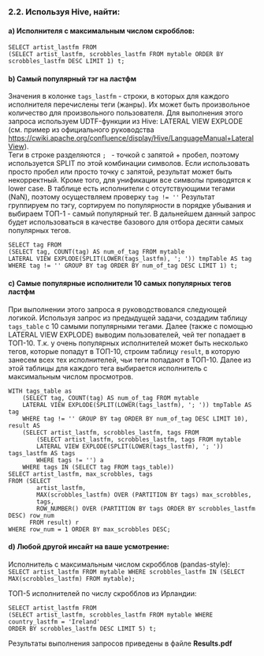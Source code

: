 ### 2.2. Используя Hive, найти:  

#### a) Исполнителя с максимальным числом скробблов:  

```
SELECT artist_lastfm FROM
(SELECT artist_lastfm, scrobbles_lastfm FROM mytable ORDER BY scrobbles_lastfm DESC LIMIT 1) t;
```

#### b) Самый популярный тэг на ластфм  

Значения в колонке `tags_lastfm` - строки, в которых для каждого исполнителя перечислены теги (жанры). Их может быть произвольное
количество для произвольного пользователя.  Для выполнения этого запроса используем UDTF-функции из Hive: LATERAL VIEW EXPLODE
(см. пример из официального руководства https://cwiki.apache.org/confluence/display/Hive/LanguageManual+LateralView).  
Теги в строке разделяются `; ` - точкой c запятой + пробел, поэтому используется SPLIT по этой комбинации символов.
Если использовать просто пробел или просто точку с запятой, результат может быть некорректный. Кроме того, для унификации
все символы приводятся к lower case. В таблице есть исполнители с отсутствующими тегами (NaN), поэтому осуществляем проверку `tag != ''`
Результат группируем по тэгу, сортируем по популярности в порядке убывания и выбираем ТОП-1 - самый популярный тег.
В дальнейшем данный запрос будет использоваться в качестве базового для отбора десяти самых популярных тегов.  
```
SELECT tag FROM 
(SELECT tag, COUNT(tag) AS num_of_tag FROM mytable 
LATERAL VIEW EXPLODE(SPLIT(LOWER(tags_lastfm), '; ')) tmpTable AS tag
WHERE tag != '' GROUP BY tag ORDER BY num_of_tag DESC LIMIT 1) t;
```

#### c) Самые популярные исполнители 10 самых популярных тегов ластфм  

При выполнении этого запроса я руководствовался следующей логикой. Используя запрос из предыдущей задачи, создадим таблицу `tags_table` с 10 
самыми популярными тегами. Далее (также с помощью LATERAL VIEW EXPLODE) выводим пользователей, чей тег попадает в ТОП-10. Т.к. у очень популярных 
исполнителей может быть несколько тегов, которые попадут в ТОП-10, строим таблицу `result`, в которую занесем всех тех исполнителей, 
чьи теги попадают в ТОП-10. Далее из этой таблицы для каждого тега выбирается исполнитель с максимальным числом просмотров.   

```
WITH tags_table as 
    (SELECT tag, COUNT(tag) AS num_of_tag FROM mytable 
    LATERAL VIEW EXPLODE(SPLIT(LOWER(tags_lastfm), '; ')) tmpTable AS tag
    WHERE tag != '' GROUP BY tag ORDER BY num_of_tag DESC LIMIT 10),
result AS
    (SELECT artist_lastfm, scrobbles_lastfm, tags FROM  
        (SELECT artist_lastfm, scrobbles_lastfm, tags FROM mytable
        LATERAL VIEW EXPLODE(SPLIT(LOWER(tags_lastfm), '; ')) tags_lastfm AS tags 
        WHERE tags != '') a
    WHERE tags IN (SELECT tag FROM tags_table))
SELECT artist_lastfm, max_scrobbles, tags
FROM (SELECT 
        artist_lastfm,
        MAX(scrobbles_lastfm) OVER (PARTITION BY tags) max_scrobbles,
        tags,
        ROW_NUMBER() OVER (PARTITION BY tags ORDER BY scrobbles_lastfm DESC) row_num
      FROM result) r
WHERE row_num = 1 ORDER BY max_scrobbles DESC;
```

#### d) Любой другой инсайт на ваше усмотрение: 


Исполнитель с максимальным числом скробблов (pandas-style):  
`SELECT artist_lastfm FROM mytable WHERE scrobbles_lastfm IN (SELECT MAX(scrobbles_lastfm) FROM mytable);`  


ТОП-5 исполнителей по числу скробблов из Ирландии:  

```
SELECT artist_lastfm FROM 
(SELECT artist_lastfm, scrobbles_lastfm FROM mytable WHERE country_lastfm = 'Ireland' 
ORDER BY scrobbles_lastfm DESC LIMIT 5) t;
```

Результаты выполнения запросов приведены в файле **Results.pdf**

